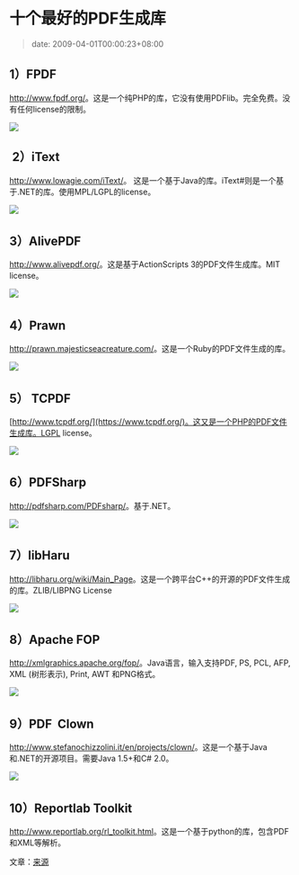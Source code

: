 # 十个最好的PDF生成库
>date: 2009-04-01T00:00:23+08:00



## 1）FPDF


<http://www.fpdf.org/>。这是一个纯PHP的库，它没有使用PDFlib。完全免费。没有任何license的限制。


[![](http://www.ajaxline.com/files/logo.gif)](http://www.fpdf.org/)


##  2）iText


<http://www.lowagie.com/iText/>。 这是一个基于Java的库。iText#则是一个基于.NET的库。使用MPL/LGPL的license。


[![](http://www.ajaxline.com/files/ilogo.gif)](http://www.lowagie.com/iText/) 



## 3）AlivePDF


<http://www.alivepdf.org/>。这是基于ActionScripts 3的PDF文件生成库。MIT license。


[![](http://www.ajaxline.com/files/alive.png)](http://www.alivepdf.org/) 


## 4）Prawn


<http://prawn.majesticseacreature.com/>。这是一个Ruby的PDF文件生成的库。


[![](http://www.ajaxline.com/files/prawn_logo.png)](http://prawn.majesticseacreature.com/) 


## 5） TCPDF


[http://www.tcpdf.org/](https://www.tcpdf.org/)。这又是一个PHP的PDF文件生成库。LGPL license。


[![](http://www.ajaxline.com/files/tcpdf.png)](https://www.tcpdf.org/)  


## 6）PDFSharp


<http://pdfsharp.com/PDFsharp/>。基于.NET。


[![](http://www.ajaxline.com/files/PDFsharp.gif)](http://pdfsharp.com/PDFsharp/) 


## 7）libHaru


<http://libharu.org/wiki/Main_Page>。这是一个跨平台C++的开源的PDF文件生成的库。ZLIB/LIBPNG License


[![](http://www.ajaxline.com/files/haru.png)](http://libharu.org/wiki/Main_Page) 


## 8）Apache FOP


<http://xmlgraphics.apache.org/fop/>。Java语言，输入支持PDF, PS, PCL, AFP, XML (树形表示), Print, AWT 和PNG格式。


[![](http://www.ajaxline.com/files/fop.jpg)](http://xmlgraphics.apache.org/fop/) 


## 9）PDF  Clown


<http://www.stefanochizzolini.it/en/projects/clown/>。这是一个基于Java和.NET的开源项目。需要Java 1.5+和C# 2.0。


[![](http://www.ajaxline.com/files/pdfClown.png)](http://www.stefanochizzolini.it/en/projects/clown/) 


## 10）Reportlab Toolkit


<http://www.reportlab.org/rl_toolkit.html>。这是一个基于python的库，包含PDF和XML等解析。


文章：[来源](http://www.ajaxline.com/10-best-libraries-for-generating-pdf)



